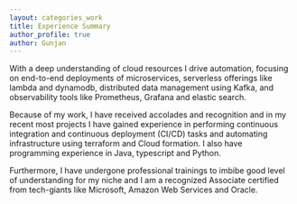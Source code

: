 ```yaml
---
layout: categories_work
title: Experience Summary
author_profile: true
author: Gunjan
---
```


With a deep understanding of cloud resources I drive automation, focusing on end-to-end deployments of microservices, serverless offerings like lambda and dynamodb, distributed data management using Kafka, and observability tools like Prometheus, Grafana and elastic search. 

Because of my work, I have received accolades and recognition and in my recent most projects I have gained experience in performing continuous integration and continuous deployment (CI/CD) tasks and automating infrastructure using terraform and Cloud formation. I also have programming experience in Java, typescript and Python.

Furthermore, I have undergone professional trainings to imbibe good level of understanding for my niche and I am a recognized Associate certified from tech-giants like Microsoft, Amazon Web Services and Oracle. 